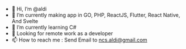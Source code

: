 - 👋 Hi, I’m @aldi
- 👀 I’m currently making app in GO, PHP, ReactJS, Flutter, React Native, And Svelte
- 🌱 I’m currently learning C#
- 💞️ Looking for remote work as a developer
- 📫 How to reach me : Send Email to ncs.aldi@gmail.com

<!---
aldiku/aldiku is a ✨ special ✨ repository because its `README.md` (this file) appears on your GitHub profile.
You can click the Preview link to take a look at your changes.
--->
